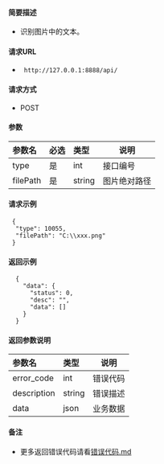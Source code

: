 
#### 简要描述

- 识别图片中的文本。

#### 请求URL
- ` http://127.0.0.1:8888/api/`
  
#### 请求方式
- POST 

#### 参数

| 参数名      | 必选 | 类型     | 说明     |   
|:---------|:---|:-------|--------|   
| type     | 是  | int    | 接口编号   |   
| filePath | 是  | string | 图片绝对路径 |   

#### 请求示例

```
 {
  "type": 10055,
  "filePath": "C:\\xxx.png"
 } 
```

#### 返回示例 

``` 
  {
    "data": {
      "status": 0,
      "desc": "",
      "data": []
    }
  }
```

#### 返回参数说明 

| 参数名         | 类型     | 说明   |   
|:------------|:-------|------|   
| error_code  | int    | 错误代码 |   
| description | string | 错误描述 |   
| data        | json   | 业务数据 |   

#### 备注 

- 更多返回错误代码请看[错误代码.md](../错误代码.md)







